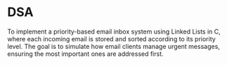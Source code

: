 # DSA
To implement a priority-based email inbox system using Linked Lists in C, where each incoming email is stored and sorted according to its priority level. The goal is to simulate how email clients manage urgent messages, ensuring the most important ones are addressed first.
